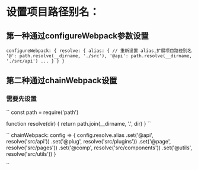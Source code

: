 # 设置项目路径别名：



## 第一种通过configureWebpack参数设置
``
configureWebpack: {
resolve: {
   alias: {
       // 重新设置 alias,扩展项目路径别名
      '@': path.resolve(__dirname, './src'),
      '@api': path.resolve(__dirname, './src/api')
      ...
    }
  }
}
``
## 第二种通过chainWebpack设置
### 需要先设置
``
const path = require('path')

function resolve(dir) {
  return path.join(__dirname, '.', dir)
}
``

``
chainWebpack: config => {
    config.resolve.alias
      .set('@api', resolve('src/api'))
      .set('@plug', resolve('src/plugins'))
      .set('@page', resolve('src/pages'))
      .set('@comp', resolve('src/components'))
      .set('@utils', resolve('src/utils'))
  }
  
``
